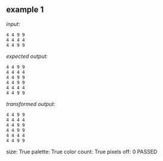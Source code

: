 
## example 1
*input:*
```
4 4 9 9
4 4 4 4
4 4 9 9
```
*expected output:*
```
4 4 9 9
4 4 4 4
4 4 9 9
4 4 9 9
4 4 4 4
4 4 9 9
```
*transformed output:*
```
4 4 9 9
4 4 4 4
4 4 9 9
4 4 9 9
4 4 4 4
4 4 9 9
```
size: True
palette: True
color count: True
pixels off: 0
PASSED
